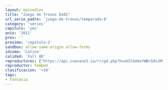 ```yaml
---
layout: episodios
title: "Juego de Tronos 8x01"
url_serie_padre: 'juego-de-tronos/temporada-8'
category: 'series'
capitulo: 'yes'
anio: '2011'
prev: ''
proximo: 'capitulo-2'
sandbox: allow-same-origin allow-forms
idioma: 'Latino'
calidad: 'Full HD'
reproductores: ["https://api.cuevana3.io/rr/gd.php?h=ek5lbm9xYWNrS0xJMVp5b21KREk0dFBLbjVkaHhkRGdrOG1jbnBpUnhhS1ZxWnVGZ01HbXlMR3pncFdTejYzQzFNeW5obWJOeHFESm0yeUdsNXZTNjk2U3FadVkyUT09"]
reproductor: fembed
clasificacion: '+10'
tags:
- Fantasia
---
```












